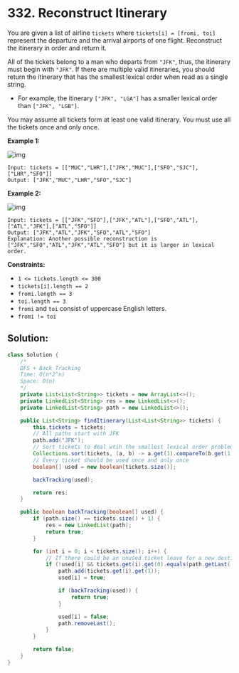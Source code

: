 # 332. Reconstruct Itinerary



You are given a list of airline `tickets` where `tickets[i] = [fromi, toi]` represent the departure and the arrival airports of one flight. Reconstruct the itinerary in order and return it.

All of the tickets belong to a man who departs from `"JFK"`, thus, the itinerary must begin with `"JFK"`. If there are multiple valid itineraries, you should return the itinerary that has the smallest lexical order when read as a single string.

- For example, the itinerary `["JFK", "LGA"]` has a smaller lexical order than `["JFK", "LGB"]`.

You may assume all tickets form at least one valid itinerary. You must use all the tickets once and only once.

 

**Example 1:**

![img](https://assets.leetcode.com/uploads/2021/03/14/itinerary1-graph.jpg)

```
Input: tickets = [["MUC","LHR"],["JFK","MUC"],["SFO","SJC"],["LHR","SFO"]]
Output: ["JFK","MUC","LHR","SFO","SJC"]
```

**Example 2:**

![img](https://assets.leetcode.com/uploads/2021/03/14/itinerary2-graph.jpg)

```
Input: tickets = [["JFK","SFO"],["JFK","ATL"],["SFO","ATL"],["ATL","JFK"],["ATL","SFO"]]
Output: ["JFK","ATL","JFK","SFO","ATL","SFO"]
Explanation: Another possible reconstruction is ["JFK","SFO","ATL","JFK","ATL","SFO"] but it is larger in lexical order.
```

 

**Constraints:**

- `1 <= tickets.length <= 300`
- `tickets[i].length == 2`
- `fromi.length == 3`
- `toi.length == 3`
- `fromi` and `toi` consist of uppercase English letters.
- `fromi != toi`



## Solution:

```java
class Solution {
    /*
    DFS + Back Tracking
    Time: O(n*2^n)
    Space: O(n)
    */
    private List<List<String>> tickets = new ArrayList<>();
    private LinkedList<String> res = new LinkedList<>();
    private LinkedList<String> path = new LinkedList<>();

    public List<String> findItinerary(List<List<String>> tickets) {
        this.tickets = tickets;
        // All paths start with JFK
        path.add("JFK");
        // Sort tickets to deal wtih the smallest lexical order problem
        Collections.sort(tickets, (a, b) -> a.get(1).compareTo(b.get(1)));
        // Every ticket should be used once and only once
        boolean[] used = new boolean[tickets.size()];

        backTracking(used);

        return res;
    }

    public boolean backTracking(boolean[] used) {
        if (path.size() == tickets.size() + 1) {
            res = new LinkedList(path);
            return true;
        }

        for (int i = 0; i < tickets.size(); i++) {
            // If there could be an unused ticket leave for a new destination
            if (!used[i] && tickets.get(i).get(0).equals(path.getLast())) {
                path.add(tickets.get(i).get(1));
                used[i] = true;

                if (backTracking(used)) {
                    return true;
                }

                used[i] = false;
                path.removeLast();
            }
        }

        return false;
    }
}
```

